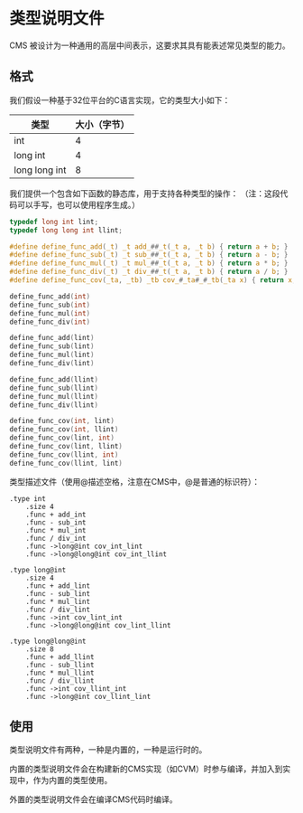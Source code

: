# 类型说明文件

CMS 被设计为一种通用的高层中间表示，这要求其具有能表述常见类型的能力。

## 格式

我们假设一种基于32位平台的C语言实现，它的类型大小如下：

类型|大小（字节）
--|--
int|4
long int|4
long long int|8

我们提供一个包含如下函数的静态库，用于支持各种类型的操作：
（注：这段代码可以手写，也可以使用程序生成。）

```c
typedef long int lint;
typedef long long int llint;

#define define_func_add(_t) _t add_##_t(_t a, _t b) { return a + b; }
#define define_func_sub(_t) _t sub_##_t(_t a, _t b) { return a - b; }
#define define_func_mul(_t) _t mul_##_t(_t a, _t b) { return a * b; }
#define define_func_div(_t) _t div_##_t(_t a, _t b) { return a / b; }
#define define_func_cov(_ta, _tb) _tb cov_#_ta#_#_tb(_ta x) { return x; }

define_func_add(int)
define_func_sub(int)
define_func_mul(int)
define_func_div(int)

define_func_add(lint)
define_func_sub(lint)
define_func_mul(lint)
define_func_div(lint)

define_func_add(llint)
define_func_sub(llint)
define_func_mul(llint)
define_func_div(llint)

define_func_cov(int, lint)
define_func_cov(int, llint)
define_func_cov(lint, int)
define_func_cov(lint, llint)
define_func_cov(llint, int)
define_func_cov(llint, lint)
```

类型描述文件（使用@描述空格，注意在CMS中，@是普通的标识符）：

```
.type int
    .size 4
    .func + add_int
    .func - sub_int
    .func * mul_int
    .func / div_int
    .func ->long@int cov_int_lint
    .func ->long@long@int cov_int_llint

.type long@int
    .size 4
    .func + add_lint
    .func - sub_lint
    .func * mul_lint
    .func / div_lint
    .func ->int cov_lint_int
    .func ->long@long@int cov_lint_llint

.type long@long@int
    .size 8
    .func + add_llint
    .func - sub_llint
    .func * mul_llint
    .func / div_llint
    .func ->int cov_llint_int
    .func ->long@int cov_llint_lint
```

## 使用

类型说明文件有两种，一种是内置的，一种是运行时的。

内置的类型说明文件会在构建新的CMS实现（如CVM）时参与编译，并加入到实现中，作为内置的类型使用。

外置的类型说明文件会在编译CMS代码时编译。
